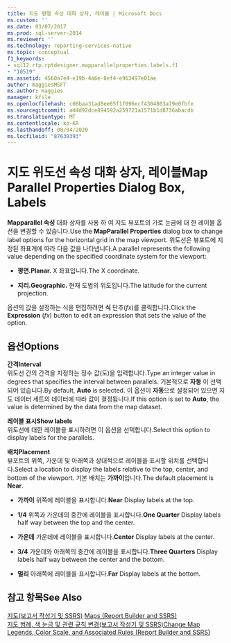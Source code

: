 ```yaml
---
title: 지도 평행 속성 대화 상자, 레이블 | Microsoft Docs
ms.custom: ''
ms.date: 03/07/2017
ms.prod: sql-server-2014
ms.reviewer: ''
ms.technology: reporting-services-native
ms.topic: conceptual
f1_keywords:
- sql12.rtp.rptdesigner.mapparallelproperties.labels.f1
- "10519"
ms.assetid: 4560a7e4-e19b-4a6e-8ef4-e963497e01ae
author: maggiesMSFT
ms.author: maggies
manager: kfile
ms.openlocfilehash: c08baa31ad8ee65f1f096ecf4304803a79e0fbfe
ms.sourcegitcommit: ad4d92dce894592a259721a1571b1d8736abacdb
ms.translationtype: MT
ms.contentlocale: ko-KR
ms.lasthandoff: 08/04/2020
ms.locfileid: "87639393"
---
```

# <a name="map-parallel-properties-dialog-box-labels"></a><span data-ttu-id="0ab1a-102">지도 위도선 속성 대화 상자, 레이블</span><span class="sxs-lookup"><span data-stu-id="0ab1a-102">Map Parallel Properties Dialog Box, Labels</span></span>
  <span data-ttu-id="0ab1a-103">**Mapparallel 속성** 대화 상자를 사용 하 여 지도 뷰포트의 가로 눈금에 대 한 레이블 옵션을 변경할 수 있습니다.</span><span class="sxs-lookup"><span data-stu-id="0ab1a-103">Use the **MapParallel Properties** dialog box to change label options for the horizontal grid in the map viewport.</span></span> <span data-ttu-id="0ab1a-104">위도선은 뷰포트에 지정된 좌표계에 따라 다음 값을 나타냅니다.</span><span class="sxs-lookup"><span data-stu-id="0ab1a-104">A parallel represents the following value depending on the specified coordinate system for the viewport:</span></span>  
  
-   <span data-ttu-id="0ab1a-105">**평면.**</span><span class="sxs-lookup"><span data-stu-id="0ab1a-105">**Planar.**</span></span> <span data-ttu-id="0ab1a-106">X 좌표입니다.</span><span class="sxs-lookup"><span data-stu-id="0ab1a-106">The X coordinate.</span></span>  
  
-   <span data-ttu-id="0ab1a-107">**지리.**</span><span class="sxs-lookup"><span data-stu-id="0ab1a-107">**Geographic.**</span></span> <span data-ttu-id="0ab1a-108">현재 도법의 위도입니다.</span><span class="sxs-lookup"><span data-stu-id="0ab1a-108">The latitude for the current projection.</span></span>  
  
 <span data-ttu-id="0ab1a-109">옵션의 값을 설정하는 식을 편집하려면 **식** 단추(*fx*)를 클릭합니다.</span><span class="sxs-lookup"><span data-stu-id="0ab1a-109">Click the **Expression** (*fx*) button to edit an expression that sets the value of the option.</span></span>  
  
## <a name="options"></a><span data-ttu-id="0ab1a-110">옵션</span><span class="sxs-lookup"><span data-stu-id="0ab1a-110">Options</span></span>  
 <span data-ttu-id="0ab1a-111">**간격**</span><span class="sxs-lookup"><span data-stu-id="0ab1a-111">**Interval**</span></span>  
 <span data-ttu-id="0ab1a-112">위도선 간의 간격을 지정하는 정수 값(도)을 입력합니다.</span><span class="sxs-lookup"><span data-stu-id="0ab1a-112">Type an integer value in degrees that specifies the interval between parallels.</span></span> <span data-ttu-id="0ab1a-113">기본적으로 **자동** 이 선택되어 있습니다.</span><span class="sxs-lookup"><span data-stu-id="0ab1a-113">By default, **Auto** is selected.</span></span> <span data-ttu-id="0ab1a-114">이 옵션이 **자동**으로 설정되어 있으면 지도 데이터 세트의 데이터에 따라 값이 결정됩니다.</span><span class="sxs-lookup"><span data-stu-id="0ab1a-114">If this option is set to **Auto**, the value is determined by the data from the map dataset.</span></span>  
  
 <span data-ttu-id="0ab1a-115">**레이블 표시**</span><span class="sxs-lookup"><span data-stu-id="0ab1a-115">**Show labels**</span></span>  
 <span data-ttu-id="0ab1a-116">위도선에 대한 레이블을 표시하려면 이 옵션을 선택합니다.</span><span class="sxs-lookup"><span data-stu-id="0ab1a-116">Select this option to display labels for the parallels.</span></span>  
  
 <span data-ttu-id="0ab1a-117">**배치**</span><span class="sxs-lookup"><span data-stu-id="0ab1a-117">**Placement**</span></span>  
 <span data-ttu-id="0ab1a-118">뷰포트의 위쪽, 가운데 및 아래쪽과 상대적으로 레이블을 표시할 위치를 선택합니다.</span><span class="sxs-lookup"><span data-stu-id="0ab1a-118">Select a location to display the labels relative to the top, center, and bottom of the viewport.</span></span> <span data-ttu-id="0ab1a-119">기본 배치는 **가까이**입니다.</span><span class="sxs-lookup"><span data-stu-id="0ab1a-119">The default placement is **Near**.</span></span>  
  
-   <span data-ttu-id="0ab1a-120">**가까이** 위쪽에 레이블을 표시합니다.</span><span class="sxs-lookup"><span data-stu-id="0ab1a-120">**Near** Display labels at the top.</span></span>  
  
-   <span data-ttu-id="0ab1a-121">**1/4** 위쪽과 가운데의 중간에 레이블을 표시합니다.</span><span class="sxs-lookup"><span data-stu-id="0ab1a-121">**One Quarter** Display labels half way between the top and the center.</span></span>  
  
-   <span data-ttu-id="0ab1a-122">**가운데** 가운데에 레이블을 표시합니다.</span><span class="sxs-lookup"><span data-stu-id="0ab1a-122">**Center** Display labels at the center.</span></span>  
  
-   <span data-ttu-id="0ab1a-123">**3/4** 가운데와 아래쪽의 중간에 레이블을 표시합니다.</span><span class="sxs-lookup"><span data-stu-id="0ab1a-123">**Three Quarters** Display labels half way between the center and the bottom.</span></span>  
  
-   <span data-ttu-id="0ab1a-124">**멀리** 아래쪽에 레이블을 표시합니다.</span><span class="sxs-lookup"><span data-stu-id="0ab1a-124">**Far** Display labels at the bottom.</span></span>  
  
## <a name="see-also"></a><span data-ttu-id="0ab1a-125">참고 항목</span><span class="sxs-lookup"><span data-stu-id="0ab1a-125">See Also</span></span>  
 <span data-ttu-id="0ab1a-126">[지도&#40;보고서 작성기 및 SSRS&#41;](report-design/maps-report-builder-and-ssrs.md) </span><span class="sxs-lookup"><span data-stu-id="0ab1a-126">[Maps &#40;Report Builder and SSRS&#41;](report-design/maps-report-builder-and-ssrs.md) </span></span>  
 [<span data-ttu-id="0ab1a-127">지도 범례, 색 눈금 및 관련 규칙 변경&#40;보고서 작성기 및 SSRS&#41;</span><span class="sxs-lookup"><span data-stu-id="0ab1a-127">Change Map Legends, Color Scale, and Associated Rules &#40;Report Builder and SSRS&#41;</span></span>](report-design/change-map-legends-color-scale-and-associated-rules-report-builder-and-ssrs.md)  
  
  
